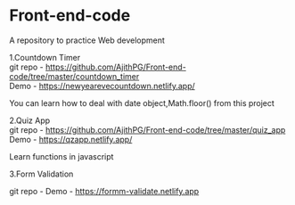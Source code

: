 # Front-end-code
A repository to practice Web development



1.Countdown Timer <br>
 git repo - https://github.com/AjithPG/Front-end-code/tree/master/countdown_timer <br>
 Demo - https://newyearevecountdown.netlify.app/ <br>
 
 You can learn how to deal with date object,Math.floor() from this project
  
2.Quiz App <br>
git repo - https://github.com/AjithPG/Front-end-code/tree/master/quiz_app <br>
Demo - https://qzapp.netlify.app/ <br>

Learn functions in javascript

3.Form Validation

git repo - 
Demo - https://formm-validate.netlify.app
